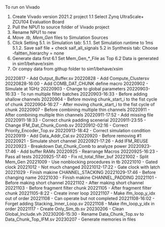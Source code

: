 To run on Vivado
1. Create Vivado version 2021.2 project
   1.1 Select  Zynq UltraScale+ ZCU104 Evaluation Board
2. Pull the NPU1 to source folder of Vivado project
3. Rename NPU1 to new
4. Move *.tb, Mem_Gen* files to Simulation Sources
5. Click Setting
   5.1. in Simulation tab:
      5.1.1. Set Simulation runtime to 1ms
      5.1.2. Save saif file + check saif_all_signals
   5.2 in Synthesis tab:
      Choose -faltten_hierarchy = none
6. Generate data first
	6.1 Set Mem_Gen_*_File as Top
	6.2 Data is generated in sim1/behave/xsim
7. Or compy data from githup folder to sim1/behave/xsim


20220817 - Add Output_Buffer.sv
20220828 - Add Compute_Clustersv
20220828-16:00 - Add COMB_DAT_CHUNK define macro
20220902 - Simulate at 1GHz
20220903 - Change to global parameters
20220903-16:33 - To run multiple filter batches
20220903-16:33 - Before adding shallow channels
20220904 - Before moving chunk_start_i to the fist cycle of chunk
20220904-16:27 - After moving chunk_start_i to the fist cycle of chunk
20220907 - Before combining multiple thin channels
20220911 - After combining multiple thin channels
20220911-17:52 - Add missing file
20220911-18:33 - Correct chunk padding scenerial
20220911-23:55 - Change IFM_Dat_Chunk_Comb.sv
20220912-02:16 - Correct Priority_Encoder_Top.sv
20220913-18:42 - Correct simulation condition
20220919 - Add Data_Addr_Cal.sv
20220920 - Before removing #1
20220921 - Simulate short channel
20220921-17:26 - Add IFM_REUSE
20220923 - Breakdown Dat_Chunk_Comb to analyze power
20220923-17:46 - Add buffer RAMs
20220925 - Rearrange Macros
20220925-16:23 - Pass all tests
20220925-17:40 - Fix rd_total_filter_buf
20221002 - Split Mem_Gen
20221009 - Use nonblocking procedures in tb
20221010 - Gated clock
20221012 - Not much changed
20221012-17:22 - Gate clock with latch
20221029 - Finish makine CHANNEL_STACKING
20221029-17:46 - Before changing name
20221030 - Finish makine CHANNEL_PADDING
20221101 - Before making short channel
20221102 - After making short channel
20221103 - Before fragment filter chunk
20221105 - After fragment filter chunk
20221105-8:22 - Create inner loop
20221107 - Make ifm_loop_y_idx out of order
20221108 - Can operate but not completed
20221108-16:02 - Forget adding Stacking_Inner_Loop.sv
20221108 - Make ifm_loop_y_idx in order
20221117 - Create Only_Sim_tb.sv
20230206 - Clean Global_Include.vh
20230206-15:30 - Rename Data_Chunk_Top.sv to Data_Chunk_Top_IFM.sv
20230207 - Generate memories in files